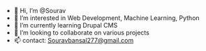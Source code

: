 - 👋 Hi, I’m @Sourav
- 👀 I’m interested in Web Development, Machine Learning, Python
- 🌱 I’m currently learning Drupal CMS
- 💞️ I’m looking to collaborate on various projects
- 📫 contact: Souravbansal277@gmail.com

<!---
SouravBansal244/SouravBansal244 is a ✨ special ✨ repository because its `README.md` (this file) appears on your GitHub profile.
You can click the Preview link to take a look at your changes.
--->

